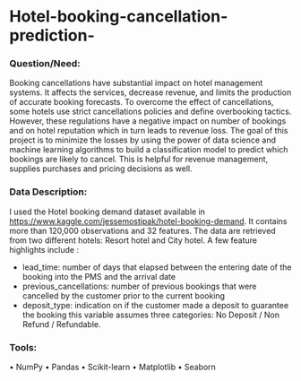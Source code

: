 # Hotel-booking-cancellation-prediction-

### Question/Need:
Booking cancellations have substantial impact on hotel management systems. It
affects the services, decrease revenue, and limits the production of accurate booking
forecasts. To overcome the effect of cancellations, some hotels use strict cancellations
policies and define overbooking tactics. However, these regulations have a negative
impact on number of bookings and on hotel reputation which in turn leads to revenue
loss. The goal of this project is to minimize the losses by using the power of data
science and machine learning algorithms to build a classification model to predict
which bookings are likely to cancel. This is helpful for revenue management, supplies
purchases and pricing decisions as well.

### Data Description:
I used the Hotel booking demand dataset available in https://www.kaggle.com/jessemostipak/hotel-booking-demand.
It contains more than 120,000 observations and 32 features. 
The data are retrieved from two different hotels: Resort hotel and City hotel.
A few feature highlights include :
- lead_time: number of days that elapsed between the entering date of
the booking into the PMS and the arrival date
- previous_cancellations: number of previous bookings that were
cancelled by the customer prior to the current booking
- deposit_type: indication on if the customer made a deposit to
guarantee the booking this variable assumes three categories: No
Deposit / Non Refund / Refundable.


### Tools:
• NumPy
• Pandas
• Scikit-learn
• Matplotlib
• Seaborn
